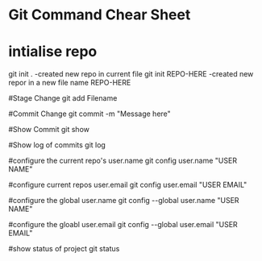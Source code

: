 # Git Command Chear Sheet

# intialise repo

git init .
	-created new repo in current file
git init REPO-HERE
	-created new repor in a new file name REPO-HERE
	
#Stage Change 
git add Filename

#Commit Change
git commit -m "Message here"

#Show Commit
git show

#Show log of commits
git log

#configure the current repo's user.name
git config user.name "USER NAME"

#configure current repos user.email
git config user.email "USER EMAIL"

#configure the global user.name
git config --global user.name "USER NAME"

#configure the gloabl user.email
git config --global user.email "USER EMAIL"

#show status of project
git status